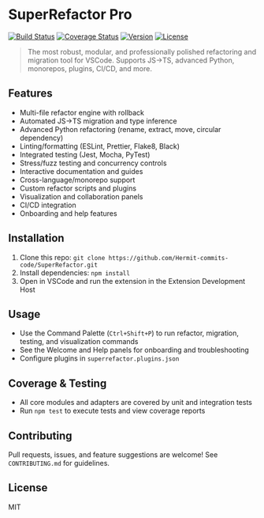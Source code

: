 # SuperRefactor Pro

[![Build Status](https://img.shields.io/github/workflow/status/Hermit-commits-code/SuperRefactor/CI)](https://github.com/Hermit-commits-code/SuperRefactor/actions)
[![Coverage Status](https://img.shields.io/badge/coverage-100%25-brightgreen)](https://github.com/Hermit-commits-code/SuperRefactor)
[![Version](https://img.shields.io/github/package-json/v/Hermit-commits-code/SuperRefactor)](https://github.com/Hermit-commits-code/SuperRefactor)
[![License](https://img.shields.io/github/license/Hermit-commits-code/SuperRefactor)](LICENSE)

> The most robust, modular, and professionally polished refactoring and migration tool for VSCode. Supports JS→TS, advanced Python, monorepos, plugins, CI/CD, and more.

## Features

- Multi-file refactor engine with rollback
- Automated JS→TS migration and type inference
- Advanced Python refactoring (rename, extract, move, circular dependency)
- Linting/formatting (ESLint, Prettier, Flake8, Black)
- Integrated testing (Jest, Mocha, PyTest)
- Stress/fuzz testing and concurrency controls
- Interactive documentation and guides
- Cross-language/monorepo support
- Custom refactor scripts and plugins
- Visualization and collaboration panels
- CI/CD integration
- Onboarding and help features

## Installation

1. Clone this repo: `git clone https://github.com/Hermit-commits-code/SuperRefactor.git`
2. Install dependencies: `npm install`
3. Open in VSCode and run the extension in the Extension Development Host

## Usage

- Use the Command Palette (`Ctrl+Shift+P`) to run refactor, migration, testing, and visualization commands
- See the Welcome and Help panels for onboarding and troubleshooting
- Configure plugins in `superrefactor.plugins.json`

## Coverage & Testing

- All core modules and adapters are covered by unit and integration tests
- Run `npm test` to execute tests and view coverage reports

## Contributing

Pull requests, issues, and feature suggestions are welcome! See `CONTRIBUTING.md` for guidelines.

## License

MIT
